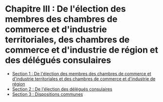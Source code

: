 # Chapitre III   :  De l'élection des membres des chambres de commerce et d'industrie territoriales, des chambres de commerce et d'industrie de région et des délégués consulaires

- [Section 1  :   De l'élection des membres des chambres de commerce et d'industrie territoriales et des chambres de commerce et d'industrie de région](section-1)
- [Section 2  :   De l'élection des délégués consulaires](section-2)
- [Section 3 :  Dispositions communes](section-3)
